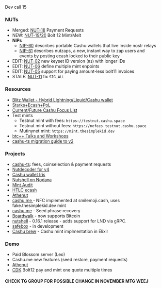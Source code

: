 Dev call 15

### NUTs
* Merged: [NUT-18](https://github.com/cashubtc/nuts/blob/main/18.md) Payment Requests
* NEW: [NUT-19/20](https://github.com/cashubtc/nuts/pull/170) Bolt 12 Mint/Melt
* **NIPs**
    * [NIP-60](https://github.com/nostr-protocol/nips/blob/master/60.md) describes portable Cashu wallets that live inside nostr relays
    * [NIP-61](https://github.com/nostr-protocol/nips/blob/master/61.md) describes nutzaps, a new, instant way to zap users and events by posting ecash locked to their public key
* EDIT: [NUT-02](https://github.com/cashubtc/nuts/pull/182) new keyset ID version (`01`) with longer IDs
* EDIT: [NUT-06](https://github.com/cashubtc/nuts/pull/175) define multiple mint enpoints
* EDIT: [NUT-05](https://github.com/cashubtc/nuts/pull/173) support for paying amount-less bolt11 invoices
* STALE: [NUT-11](https://github.com/cashubtc/nuts/pull/149) fix `SIG_ALL`

### Resources
* [Blitz Wallet - Hybrid Lightning/Liquid/Cashu wallet](https://x.com/BTCsessions/status/1844754563011612742)
* [Starks+Ecash+PoL](https://x.com/dimahledba/status/1846815357677220018)
* [Current/Future Cashu Focus List](https://x.com/callebtc/status/1850500935769849857)
* Test mints
    * Testnut mint with fees: `https://testnut.cashu.space`
    * Testnut mint without fees: `https://nofees.testnut.cashu.space`
    * Mutinynet mint: `https://mint.thesimplekid.dev`
* [btc++ Talks and Workshops](https://www.nobsbitcoin.com/btc-plus-plus-ecash-2024/)   
* [cashu-ts migration guide to v2](https://github.com/cashubtc/cashu-ts/blob/staging/migration-2.0.0.md)

### Projects
* [cashu-ts](https://github.com/cashubtc/cashu-ts/pull/159): fees, coinselection & payment requests
* [Nutdecoder for v4](https://nutcoder.netlify.app/)
* [Cashu wallet Iris](https://primal.net/e/note1000r4ntcsyy2xklc7wtq6lu2uawvul0j9ts7g9mm40azuu50vs0qj6gez4)
* [Nutshell on Nodana](https://discord.com/channels/1182354492868538449/1182361123861839994/1290930192084373555)
* [Mint Audit](https://audit.8333.space)
* [HTLC ecash](https://x.com/callebtc/status/1847313488235909571)
* [Athenut](https://athenut.com/)
* [cashu.me ](https://smilemoji.cash)- NFC implemented at smilemoji.cash, uses fake.thesimplekid.dev mint
* [cashu.me](https://x.com/CashuBTC/status/1850462983018705042) - Seed phrase recovery
* [Boardwalk](https://x.com/boardwalk_cash/status/1844014734133403910) - now supports Bitcoin
* [nutshell](https://github.com/cashubtc/nutshell/releases/tag/0.16.1) - 0.16.1 release - adds support for LND via gRPC.
* [safebox](https://github.com/trbouma/safebox) - in development
* [Cashu brew](https://github.com/keep-starknet-strange/cashubrew) - Cashu mint implmentation in Elixir

### Demo
* Paid Blossom server (Leo)
* Cashu.me new features (seed restore, payment requests)
* [Athenut](https://athenut.com/)
* [CDK](https://njump.me/nevent1qqszwj7wqzh7hhsmkqm50swgd7kjzsfzeg7p4lvk7w2qhnzyu074pcqpz4mhxue69uhkummnw3ezummcw3ezuer9wchsygqyjxxlcdkf8e7mdnqdvrehu9fz78pkkexn7j6zf3fj6lzetl4mc5psgqqqqqqsh2jhzc) Bolt12 pay and mint one quote multiple times


#### CHECK TG GROUP FOR POSSIBLE CHANGE IN NOVEMBER MTG WEEJ




